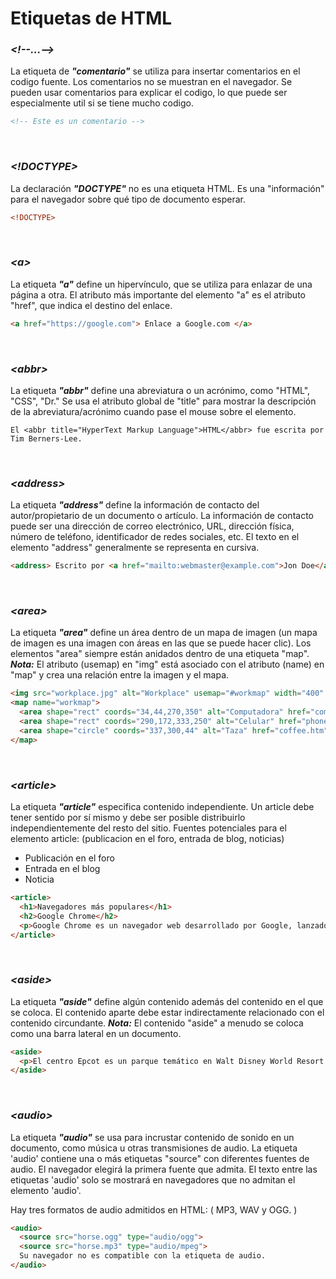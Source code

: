 # Etiquetas de HTML

### ***&lt;!--...--&gt;***
La etiqueta de ***"comentario"*** se utiliza para insertar comentarios en el codigo fuente. Los comentarios no se muestran en el navegador. 
Se pueden usar comentarios para explicar el codigo, lo que puede ser especialmente util si se tiene mucho codigo.

```html
<!-- Este es un comentario -->
```

<br>

### ***&lt;!DOCTYPE&gt;***
La declaración ***"DOCTYPE"*** no es una etiqueta HTML. Es una "información" para el navegador sobre qué tipo de documento esperar.

```html
<!DOCTYPE>
```

<br>

### ***&lt;a&gt;***
La etiqueta ***"a"*** define un hipervínculo, que se utiliza para enlazar de una página a otra.
El atributo más importante del elemento "a" es el atributo "href", que indica el destino del enlace.

```html
<a href="https://google.com"> Enlace a Google.com </a>
```

<br>

### ***&lt;abbr&gt;***
La etiqueta ***"abbr"*** define una abreviatura o un acrónimo, como "HTML", "CSS", "Dr."
Se usa el atributo global de "title" para mostrar la descripción de la abreviatura/acrónimo cuando pase el mouse sobre el elemento.

```htlm
El <abbr title="HyperText Markup Language">HTML</abbr> fue escrita por Tim Berners-Lee.
```

<br>

### ***&lt;address&gt;***
La etiqueta ***"address"*** define la información de contacto del autor/propietario de un documento o artículo.
La información de contacto puede ser una dirección de correo electrónico, URL, dirección física, número de teléfono, identificador de redes sociales, etc.
El texto en el elemento "address" generalmente se representa en cursiva.

```html
<address> Escrito por <a href="mailto:webmaster@example.com">Jon Doe</a>.</address>
```

<br>

### ***&lt;area&gt;***
La etiqueta ***"area"*** define un área dentro de un mapa de imagen (un mapa de imagen es una imagen con áreas en las que se puede hacer clic).
Los elementos "area" siempre están anidados dentro de una etiqueta "map".
***Nota:*** El atributo (usemap) en "img" está asociado con el atributo (name) en "map" y crea una relación entre la imagen y el mapa.

```html
<img src="workplace.jpg" alt="Workplace" usemap="#workmap" width="400" height="379">
<map name="workmap">
  <area shape="rect" coords="34,44,270,350" alt="Computadora" href="computer.htm">
  <area shape="rect" coords="290,172,333,250" alt="Celular" href="phone.htm">
  <area shape="circle" coords="337,300,44" alt="Taza" href="coffee.htm">
</map>
```

<br>

### ***&lt;article&gt;***
La etiqueta ***"article"*** especifica contenido independiente.
Un article debe tener sentido por sí mismo y debe ser posible distribuirlo independientemente del resto del sitio.
Fuentes potenciales para el elemento article: (publicacion en el foro, entrada de blog, noticias)
* Publicación en el foro
* Entrada en el blog
* Noticia

```html
<article>
  <h1>Navegadores más populares</h1>
  <h2>Google Chrome</h2>
  <p>Google Chrome es un navegador web desarrollado por Google, lanzado en 2008. ¡Chrome es el navegador web más popular del mundo en la actualidad!</p>
</article>
```

<br>

### ***&lt;aside&gt;***
La etiqueta ***"aside"*** define algún contenido además del contenido en el que se coloca.
El contenido aparte debe estar indirectamente relacionado con el contenido circundante.
***Nota:*** El contenido "aside" a menudo se coloca como una barra lateral en un documento.

```html
<aside>
  <p>El centro Epcot es un parque temático en Walt Disney World Resort que cuenta con emocionantes atracciones y eventos especiales de temporada.</p>
</aside>
```

<br>

### ***&lt;audio&gt;***
La etiqueta ***"audio"*** se usa para incrustar contenido de sonido en un documento, como música u otras transmisiones de audio.
La etiqueta 'audio' contiene una o más etiquetas "source" con diferentes fuentes de audio. El navegador elegirá la primera fuente que admita.
El texto entre las etiquetas 'audio' solo se mostrará en navegadores que no admitan el elemento 'audio'.

Hay tres formatos de audio admitidos en HTML: ( MP3, WAV y OGG. )

```html
<audio>
  <source src="horse.ogg" type="audio/ogg">
  <source src="horse.mp3" type="audio/mpeg">
  Su navegador no es compatible con la etiqueta de audio.
</audio>
```

<br>
